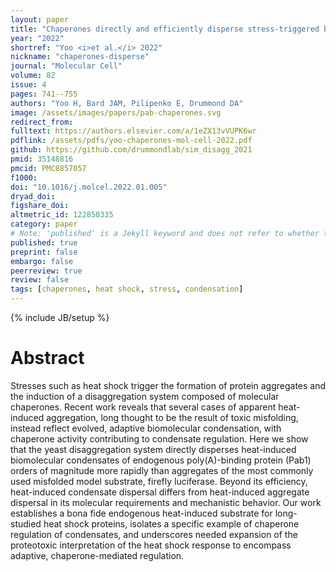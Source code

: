 ```yaml
---
layout: paper
title: "Chaperones directly and efficiently disperse stress-triggered biomolecular condensates"
year: "2022"
shortref: "Yoo <i>et al.</i> 2022"
nickname: "chaperones-disperse"
journal: "Molecular Cell"
volume: 82
issue: 4
pages: 741--755
authors: "Yoo H, Bard JAM, Pilipenko E, Drummond DA"
image: /assets/images/papers/pab-chaperones.svg
redirect_from: 
fulltext: https://authors.elsevier.com/a/1eZX13vVUPK6wr
pdflink: /assets/pdfs/yoo-chaperones-mol-cell-2022.pdf
github: https://github.com/drummondlab/sim_disagg_2021
pmid: 35148816
pmcid: PMC8857057
f1000: 
doi: "10.1016/j.molcel.2022.01.005"
dryad_doi: 
figshare_doi: 
altmetric_id: 122850335
category: paper
# Note: 'published' is a Jekyll keyword and does not refer to whether the paper is published, but rather to whether this Markdown should be part of the rendered site.
published: true
preprint: false
embargo: false	
peerreview: true
review: false
tags: [chaperones, heat shock, stress, condensation]
---
```

{% include JB/setup %}

# Abstract 

Stresses such as heat shock trigger the formation of protein aggregates and the induction of a disaggregation
system composed of molecular chaperones. Recent work reveals that several cases of apparent heat-
induced aggregation, long thought to be the result of toxic misfolding, instead reflect evolved, adaptive biomolecular condensation, with chaperone activity contributing to condensate regulation. Here we show that
the yeast disaggregation system directly disperses heat-induced biomolecular condensates of endogenous
poly(A)-binding protein (Pab1) orders of magnitude more rapidly than aggregates of the most commonly used
misfolded model substrate, firefly luciferase. Beyond its efficiency, heat-induced condensate dispersal differs from heat-induced aggregate dispersal in its molecular requirements and mechanistic behavior. Our
work establishes a bona fide endogenous heat-induced substrate for long-studied heat shock proteins, isolates a specific example of chaperone regulation of condensates, and underscores needed expansion of the
proteotoxic interpretation of the heat shock response to encompass adaptive, chaperone-mediated regulation.

